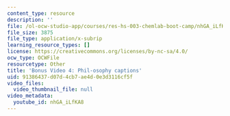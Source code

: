 ```yaml
---
content_type: resource
description: ''
file: /ol-ocw-studio-app/courses/res-hs-003-chemlab-boot-camp/nhGA_iLfKA8_captions.webvtt
file_size: 3875
file_type: application/x-subrip
learning_resource_types: []
license: https://creativecommons.org/licenses/by-nc-sa/4.0/
ocw_type: OCWFile
resourcetype: Other
title: 'Bonus Video 4: Phil-osophy captions'
uid: 91386437-d07d-4cb7-ae4d-0e3d3116cf5f
video_files:
  video_thumbnail_file: null
video_metadata:
  youtube_id: nhGA_iLfKA8
---
```

